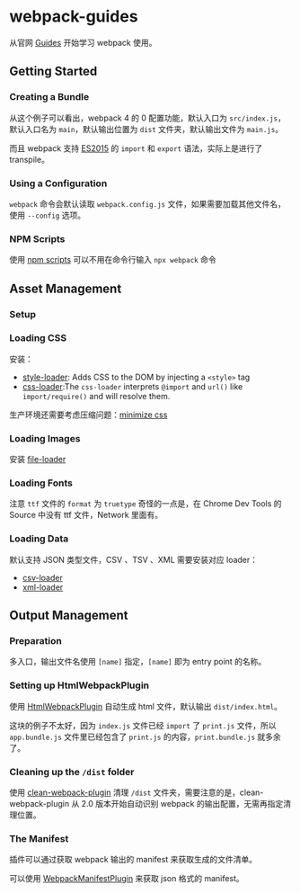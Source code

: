 # webpack-guides

从官网 [Guides](https://webpack.js.org/guides) 开始学习 webpack 使用。

## Getting Started

### Creating a Bundle

从这个例子可以看出，webpack 4 的 0 配置功能，默认入口为 `src/index.js`，默认入口名为  `main`，默认输出位置为 `dist` 文件夹，默认输出文件为 `main.js`。

而且 webpack 支持 [ES2015](https://babeljs.io/docs/en/learn/) 的 `import` 和 `export` 语法，实际上是进行了 transpile。

### Using a Configuration

`webpack` 命令会默认读取 `webpack.config.js` 文件，如果需要加载其他文件名，使用 `--config` 选项。

### NPM Scripts

使用 [npm scripts](https://docs.npmjs.com/misc/scripts) 可以不用在命令行输入 `npx webpack` 命令


## Asset Management

### Setup

### Loading CSS

安装：
- [style-loader](https://webpack.js.org/loaders/style-loader/): Adds CSS to the DOM by injecting a `<style>` tag
- [css-loader](https://webpack.js.org/loaders/css-loader/):The `css-loader` interprets `@import` and `url()` like `import/require()` and will resolve them.

生产环境还需要考虑压缩问题：[minimize css](https://webpack.js.org/guides/asset-management/)

### Loading Images

安装 [file-loader](https://webpack.js.org/loaders/file-loader/)

### Loading Fonts

注意 `ttf` 文件的 `format` 为 `truetype`
奇怪的一点是，在 Chrome Dev Tools 的 Source 中没有 ttf 文件，Network 里面有。

### Loading Data

默认支持 JSON 类型文件，CSV 、TSV 、XML 需要安装对应 loader：

- [csv-loader](https://github.com/theplatapi/csv-loader) 
- [xml-loader](https://github.com/gisikw/xml-loader)

## Output Management

### Preparation

多入口，输出文件名使用 `[name]` 指定，`[name]` 即为 entry point 的名称。

### Setting up HtmlWebpackPlugin

使用 [HtmlWebpackPlugin](https://webpack.js.org/plugins/html-webpack-plugin/) 自动生成 html 文件，默认输出 `dist/index.html`。

这块的例子不太好，因为 `index.js` 文件已经 `import` 了 `print.js` 文件，所以 `app.bundle.js` 文件里已经包含了 `print.js` 的内容，`print.bundle.js` 就多余了。


### Cleaning up the `/dist` folder

使用 [clean-webpack-plugin](https://www.npmjs.com/package/clean-webpack-plugin) 清理 `/dist` 文件夹，需要注意的是，clean-webpack-plugin 从 2.0 版本开始自动识别 webpack 的输出配置，无需再指定清理位置。

### The Manifest

插件可以通过获取 webpack 输出的 manifest 来获取生成的文件清单。

可以使用 [WebpackManifestPlugin](https://github.com/danethurber/webpack-manifest-plugin) 来获取 json 格式的 manifest。